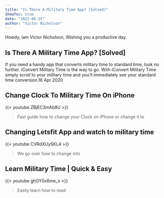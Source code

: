 ```yaml
---
title: "Is There A Military Time App? [Solved]"
ShowToc: true 
date: "2022-06-25"
author: "Victor Nicholson" 
---
```


Howdy, iam Victor Nicholson, Wishing you a productive day.
## Is There A Military Time App? [Solved]
If you need a handy app that converts military time to standard time, look no further. iConvert Military Time is the way to go. With iConvert Military Time simply scroll to your military time and you'll immediately see your standard time conversion.16 Apr 2020

## Change Clock To Military Time On iPhone
{{< youtube ZBjEC3mAb8U >}}
>Fast guide how to change your Clock on iPhone or change it to 

## Changing Letsfit App and watch to military time
{{< youtube CVRdXUySKL4 >}}
>We go over how to change into 

## Learn Military Time | Quick & Easy
{{< youtube ghOY0x6me_o >}}
>Easily learn how to read 

